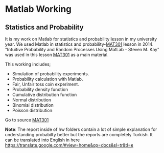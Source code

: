 # Matlab Working 

## Statistics and Probability

It is my work on Matlab for statistics and probability lesson in my university year. We used Matlab in statistics and probability-[MAT301](./MAT301) lesson in 2014. "Intuitive Probability and Random Processes Using MatLab - Steven M. Kay" was used in this lesson [MAT301](./MAT301) as a main material. 

This working includes;

- Simulation of probability experiments.
- Probability calculation with Matlab.
- Fair, Unfair toss coin experiment.
- Probability density function
- Cumulative distribution function
- Normal distribution
- Binomial distribution
- Poisson distribution



Go to source [MAT301](./MAT301)

**Note**: The report inside of hw folders contain a lot of simple explanation for understanding probabilty better but the reports are completely Turkish. It can be translated into English in here https://translate.google.com/#view=home&op=docs&sl=tr&tl=e

